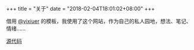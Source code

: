 +++
title = "关于"
date = "2018-02-04T18:01:02+08:00"
+++

借用 [@yixiuer](https://github.com/yixiuer) 的模板，我使用了这个网站，作为自己的私人园地，想法、笔记、情绪……

[源代码](https://github.com/tianheg/self)
